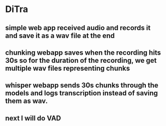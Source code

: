 # DiTra

## simple web app received audio and records it and save it as a wav file at the end

## chunking webapp saves when the recording hits 30s so for the duration of the recording, we get multiple wav files representing chunks

## whisper webapp sends 30s chunks through the models and logs transcription instead of saving them as wav.

## next I will do VAD
